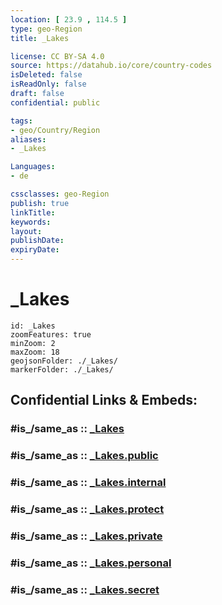 ```yaml
---
location: [ 23.9 , 114.5 ] 
type: geo-Region
title: _Lakes

license: CC BY-SA 4.0
source: https://datahub.io/core/country-codes
isDeleted: false
isReadOnly: false
draft: false
confidential: public

tags:
- geo/Country/Region
aliases:
- _Lakes

Languages:
- de

cssclasses: geo-Region
publish: true
linkTitle: 
keywords: 
layout: 
publishDate: 
expiryDate: 
---
```


# _Lakes

```leaflet
id: _Lakes
zoomFeatures: true 
minZoom: 2 
maxZoom: 18
geojsonFolder: ./_Lakes/
markerFolder: ./_Lakes/
```


## Confidential Links & Embeds: 

### #is_/same_as :: [_Lakes](/_Standards/Earth/Continent/Asia/Asia~East/China/provinces~China/Guangdong/_Lakes.md) 

### #is_/same_as :: [_Lakes.public](/_public/Earth/Continent/Asia/Asia~East/China/provinces~China/Guangdong/_Lakes.public.md) 

### #is_/same_as :: [_Lakes.internal](/_internal/Earth/Continent/Asia/Asia~East/China/provinces~China/Guangdong/_Lakes.internal.md) 

### #is_/same_as :: [_Lakes.protect](/_protect/Earth/Continent/Asia/Asia~East/China/provinces~China/Guangdong/_Lakes.protect.md) 

### #is_/same_as :: [_Lakes.private](/_private/Earth/Continent/Asia/Asia~East/China/provinces~China/Guangdong/_Lakes.private.md) 

### #is_/same_as :: [_Lakes.personal](/_personal/Earth/Continent/Asia/Asia~East/China/provinces~China/Guangdong/_Lakes.personal.md) 

### #is_/same_as :: [_Lakes.secret](/_secret/Earth/Continent/Asia/Asia~East/China/provinces~China/Guangdong/_Lakes.secret.md)

